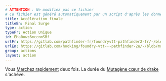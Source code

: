 ```yaml
---
# ATTENTION : Ne modifiez pas ce fichier
# Ce fichier est généré automatiquement par un script d'après les données du module Foundry VTT officiel et de sa traduction
title: Accélération finale
titleEn: Final Surge
type: action
typeFr: Action Unique
id: EHa0owz6mccnmSBf
urlFr: https://gitlab.com/pathfinder-fr/foundryvtt-pathfinder2-fr/-/blob/master/data/actions/EHa0owz6mccnmSBf.htm
urlEn: https://gitlab.com/hooking/foundry-vtt---pathfinder-2e/-/blob/master/packs/data/actions.db/final-surge.json
group: actions
layout: action
---
```

Vous [Marchez rapidement](marcher-rapidement.md) deux fois. La durée du [Mutagène cœur de drake](../equipment/mutagène-de-cœur-de-drake-inférieur.md) s'achève.


